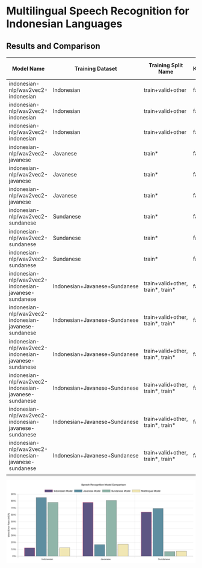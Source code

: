 # Multilingual Speech Recognition for Indonesian Languages


## Results and Comparison

| Model Name | Training Dataset | Training Split Name | KenLM | Epoch | Test Dataset | Test Split Name |  WER (%) |
|------------|---------|-------|-------|-------|-------|-------|-----|
| indonesian-nlp/wav2vec2-indonesian | Indonesian | train+valid+other | false | 200 | Indonesian | test | 12.20 |
| indonesian-nlp/wav2vec2-indonesian | Indonesian | train+valid+other | false | 200 | Javanese | test* | 78.06 |
| indonesian-nlp/wav2vec2-indonesian | Indonesian | train+valid+other | false | 200 | Sundanese | test* | 64.04 |
| indonesian-nlp/wav2vec2-javanese | Javanese | train* | false | 200 | Indonesian | test | 85.16 |
| indonesian-nlp/wav2vec2-javanese | Javanese | train* | false | 200 | Javanese | test* | 16.92 |
| indonesian-nlp/wav2vec2-javanese | Javanese | train* | false | 200 | Sundanese | test* | 69.26 |
| indonesian-nlp/wav2vec2-sundanese | Sundanese | train* | false | 200 | Indonesian | test | 78.03 |
| indonesian-nlp/wav2vec2-sundanese | Sundanese | train* | false | 200 | Javanese | test* | 81.04 |
| indonesian-nlp/wav2vec2-sundanese | Sundanese | train* | false | 200 | Sundanese | test* | 6.74 |
| indonesian-nlp/wav2vec2-indonesian-javanese-sundanese | Indonesian+Javanese+Sundanese | train+valid+other, train*, train* | false | 200 | Indonesian | test | 12.38 |
| indonesian-nlp/wav2vec2-indonesian-javanese-sundanese | Indonesian+Javanese+Sundanese | train+valid+other, train*, train* | false | 200 | Javanese | test* | 17.52 |
| indonesian-nlp/wav2vec2-indonesian-javanese-sundanese | Indonesian+Javanese+Sundanese | train+valid+other, train*, train* | false | 200 | Sundanese | test* | 7.34 |
| indonesian-nlp/wav2vec2-indonesian-javanese-sundanese | Indonesian+Javanese+Sundanese | train+valid+other, train*, train* | false | 300 | Indonesian | test | 11.57 |
| indonesian-nlp/wav2vec2-indonesian-javanese-sundanese | Indonesian+Javanese+Sundanese | train+valid+other, train*, train* | false | 300 | Javanese | test* | 16.57 |
| indonesian-nlp/wav2vec2-indonesian-javanese-sundanese | Indonesian+Javanese+Sundanese | train+valid+other, train*, train* | false | 300 | Sundanese | test* | 6.72 |
|            |         |       |     |

![ASR-Comparison](https://github.com/indonesian-nlp/multilingual-asr/blob/master/images/ASR-Comparison.png "ASR-Comparison")